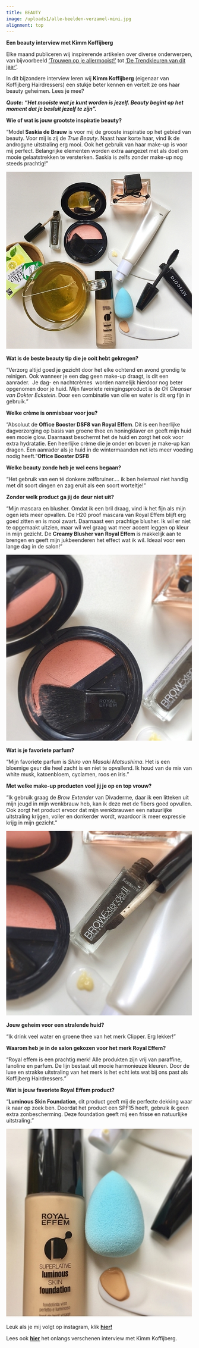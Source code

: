 ```yaml
---
title: BEAUTY
image: /uploads1/alle-beelden-verzamel-mini.jpg
alignment: top
---
```



**Een beauty interview met Kimm Koffijberg**

Elke maand publiceren wij inspirerende artikelen over diverse onderwerpen, van bijvoorbeeld [‘Trouwen op je allermooist!’](https://www.koffijberg.nl/nieuws/2017/04/05/trouwen-op-je-allermooist/) tot [‘De Trendkleuren van dit jaar’](https://www.koffijberg.nl/nieuws/2017/02/23/new-dawn/).

In dit bijzondere interview leren wij **Kimm Koffijberg** (eigenaar van Koffijberg Hairdressers) een stukje beter kennen en vertelt ze ons haar beauty geheimen. Lees je mee?

***Quote: “Het mooiste wat je kunt worden is jezelf. Beauty begint op het moment dat je besluit jezelf te zijn”.***

**Wie of wat is jouw grootste inspiratie beauty?**

“Model **Saskia de Brauw** is voor mij de grooste inspiratie op het gebied van beauty. Voor mij is zij de *True Beauty*. Naast haar korte haar, vind ik de androgyne uitstraling erg mooi. Ook het gebruik van haar make-up is voor mij perfect. Belangrijke elementen worden extra aangezet met als doel om mooie gelaatstrekken te versterken. Saskia is zelfs zonder make-up nog steeds prachtig!”

![](/uploads1/versions/alle-beelden-verzamel-mini---x----500-476x---.jpg)

**Wat is de beste beauty tip die je ooit hebt gekregen?**

“Verzorg altijd goed je gezicht door het elke ochtend en avond grondig te reinigen. Ook wanneer je een dag geen make-up draagt, is dit een aanrader.  Je dag- en nachtcrèmes  worden namelijk hierdoor nog beter opgenomen door je huid. Mijn favoriete reinigingsproduct is de *Oil Cleanser van Dokter Eckstein*. Door een combinatie van olie en water is dit erg fijn in gebruik.”

**Welke crème is onmisbaar voor jou?**

“Absoluut de **Office Booster DSF8 van Royal Effem**. Dit is een heerlijke dagverzorging op basis van groene thee en honingklaver en geeft mijn huid een mooie glow. Daarnaast beschermt het de huid en zorgt het ook voor extra hydratatie. Een heerlijke crème die je onder en boven je make-up kan dragen. Een aanrader als je huid in de wintermaanden net iets meer voeding nodig heeft.”**Office Booster DSF8**

**Welke beauty zonde heb je wel eens begaan?**

“Het gebruik van een té donkere zelfbruiner…. ik ben helemaal niet handig met dit soort dingen en zag eruit als een soort worteltje!”

**Zonder welk product ga jij de deur niet uit?**

“Mijn mascara en blusher. Omdat ik een bril draag, vind ik het fijn als mijn ogen iets meer opvallen. De H20 proof mascara van Royal Effem blijft erg goed zitten en is mooi zwart. Daarnaast een prachtige blusher. Ik wil er niet te opgemaakt uitzien, maar wil wel graag wat meer accent leggen op kleur in mijn gezicht. De **Creamy Blusher van Royal Effem** is makkelijk aan te brengen en geeft mijn jukbeenderen het effect wat ik wil. Ideaal voor een lange dag in de salon!”

![](/uploads1/versions/blush-royal-effem-mini---x----500-500x---.jpg)

**Wat is je favoriete parfum?**

“Mijn favoriete parfum is *Shiro van Masaki Matsushima*. Het is een bloemige geur die heel zacht is en niet te opvallend. Ik houd van de mix van white musk, katoenbloem, cyclamen, roos en iris.”

**Met welke make-up producten voel jij je op en top vrouw?**

“Ik gebruik graag de *Brow Extender* van Divaderme, daar ik een litteken uit mijn jeugd in mijn wenkbrauw heb, kan ik deze met de fibers goed opvullen. Ook zorgt het product ervoor dat mijn wenkbrauwen een natuurlijke uitstraling krijgen, voller en donkerder wordt, waardoor ik meer expressie krijg in mijn gezicht.”

![](/uploads1/versions/brow-extender-divaderme-mini---x----500-496x---.jpg)

**Jouw geheim voor een stralende huid?**

“Ik drink veel water en groene thee van het merk Clipper. Erg lekker!”

**Waarom heb je in de salon gekozen voor het merk Royal Effem?**

“Royal effem is een prachtig merk! Alle produkten zijn vrij van paraffine, lanoline en parfum. De lijn bestaat uit mooie harmonieuze kleuren. Door de luxe en strakke uitstraling van het merk is het echt iets wat bij ons past als Koffijberg Hairdressers.”

**Wat is jouw favoriete Royal Effem product?**

“**Luminous Skin Foundation**, dit product geeft mij de perfecte dekking waar ik naar op zoek ben. Doordat het product een SPF15 heeft, gebruik ik geen extra zonbescherming. Deze foundation geeft mij een frisse en natuurlijke uitstraling.”

![](/uploads1/versions/royal-effem-lumious-skin-foundation-mini---x----500-507x---.jpg)

Leuk als je mij volgt op instagram, klik [**<u>hier!</u>**](https://www.instagram.com/koffijberghairdressers/)

Lees ook [**<u>hier</u>**](https://www.koffijberg.nl/nieuws/2016/12/08/interview-met-kimm-koffijberg/) het onlangs verschenen interview met Kimm Koffijberg.